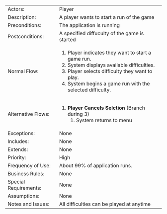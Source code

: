 <table>
    <tbody>
        <tr>
            <td>Actors:</td>
            <td>Player</td>
        </tr>
        <tr>
            <td>Description:</td>
            <td>A player wants to start a run of the game</td>
        </tr>
        <tr>
            <td>Preconditions:</td>
            <td>The application is running</td>
        </tr>
        <tr>
            <td>Postconditions:</td>
            <td>A specified diffuculty of the game is started</td>
        </tr>
        <tr>
            <td>Normal Flow:</td>
            <td>
                <ol>
                    <li>Player indicates they want to start a game run.</li>
                    <li>System displays available difficulties.</li>
                    <li>Player selects difficulty they want to play.</li>
                    <li>System begins a game run with the selected difficulty.</li>
                </ol>
            </td>
        </tr>
        <tr>
            <td>Alternative Flows:</td>
            <td>
                <ol>
                    <li>
                    <b>Player Cancels Selction</b> (Branch during 3)
                    <ol>
                    <li>System returns to menu</li>
                    </ol>
                    </li>
                </ol>
            </td>
        </tr>
        <tr>
            <td>Exceptions:</td>
            <td>None</td>
        </tr>
        <tr>
            <td>Includes:</td>
            <td>None</td>
        </tr>
        <tr>
            <td>Extends:</td>
            <td>None</td>
        </tr>
        <tr>
            <td>Priority:</td>
            <td>High</td>
        </tr>
        <tr>
            <td>Frequency of Use:</td>
            <td>About 99% of application runs.</td>
        </tr>
        <tr>
            <td>Business Rules:</td>
            <td>None</td>
        </tr>
        <tr>
            <td>Special Requirements:</td>
            <td>None</td>
        </tr>
        <tr>
            <td>Assumptions:</td>
            <td>None</td>
        </tr>
        <tr>
            <td>Notes and Issues:</td>
            <td>All difficulties can be played at anytime</td>
        </tr>
    </tbody>
</table>
